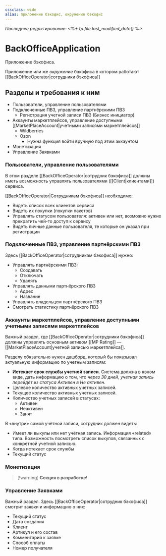```yaml
---
cssclass: wide
alias: приложение бэкофис, окружение бэкофис
---
```


*Последнее редактирование: <%+ tp.file.last_modified_date() %>*

# BackOfficeApplication

Приложение бэкофиса. 

Приложение или же *окружение* бэкофиса в котором работают [[BackOfficeOperator|сотрудники бэкофиса]]

## Разделы и требования к ним

- Пользователи, управление пользователями
- Подключенные ПВЗ, управление партнёрскими ПВЗ
	- Регистрация учетной записи ПВЗ (Бизнес инициатор)
- Аккаунты маркетплейсов, управление доступными [[MarketPlaceAccount|учетными записями маркетплейсов]]
	- Wildberries
	- Ozon
		- Нужна функция войти вручную под этим аккаунтом
- Монетизация
- Управление Заявками

### Пользователи, управление пользователями

В этом разделе [[BackOfficeOperator|сотрудник бэкофиса]] должны иметь возможность управлять пользователями ([[Client|клиентами]]) сервиса. 

[[BackOfficeOperator|Сотрудникам бэкофиса]] необходимо: 

- Видеть список всех клиентов сервиса
- Видеть их покупки (покупки пакетов)
- Управлять статусом пользователя: активен или нет, возможно нужно прекратить чей-то доступ к сервису
- Видеть личные данные пользователя, те которые он указал при регистрации

### Подключенные ПВЗ, управление партнёрскими ПВЗ

Здесь [[BackOfficeOperator|сотрудникам бэкофиса]] нужно: 

- Управлять партнёрскими ПВЗ: 
	- Создавать
	- Отключать
	- Удалять 
- Управлять данными партнёрского ПВЗ
	- Адрес
	- Название 
- Управлять владельцем партнёрского ПВЗ
- Смотреть статистику партнёрского ПВЗ

 ### Аккаунты маркетплейсов, управление доступными учетными записями маркетплейсов

Важный раздел, где [[BackOfficeOperator|сотрудники бэкофиса]] должны управлять основным активом [[MP Rating]] — [[MarketPlaceAccount|учетной записью маркетплейса]].

Разделу обязательно нужен дашборд, который бы показывал актуальную информацию по учетным записям: 

- **Истекает срок службы учетной записи**. Система должна в явном виде, дать информацию о том, что *через 30 дней, учетная запись перейдёт из статуса Активен в Не активен.* 
- Целевое количество активных учетных записей.
- Текущее количество активных учетных записей.
-   Количество учетных записей в статусах:
    -   Активен
    -   Неактивен
    -   Занят

В «внутри» самой учётной записи, сотрудник должен видеть: 

- Имеет ли выкупы или нет учётная запись. Информация «related» типа. Возможность посмотреть список выкупов, связанных с конкретной учетной записью. 
- Когда истекает срок службы
- Текущий статус

### Монетизация

>[!warning] **Секция в разработке!**

### Управление Заявками

Важный раздел. Здесь [[BackOfficeOperator|сотрудник бэкофиса]] смотрит заявки и информацию о них: 

- Текущий статус
- Дата создания
- Клиент
- Артикул и его состав
- Комментарий к заявке
- Способ оплаты
- Номер получателя